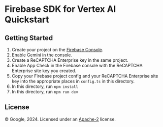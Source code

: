 Firebase SDK for Vertex AI Quickstart
=========================================

<!-- Introduction
------------

[Read more about Firebase SDK for Vertex AI ](https://firebase.google.com/docs/vertexai/) -->

Getting Started
---------------

 1. Create your project on the [Firebase Console](https://console.firebase.google.com).
 2. Enable Gemini in the console.
 3. Create a ReCAPTCHA Enterprise key in the same project.
 4. Enable App Check in the Firebase console with the ReCAPTCHA Enterprise site key you created.
 5. Copy your Firebase project config and your ReCAPTCHA Enterprise site key into the appropriate places in `config.ts` in this directory.
 6. In this directory, run `npm install`
 7. In this directory, run `npm run dev`

<!-- Support
-------

- [Firebase Support](https://firebase.google.com/support/) -->

License
-------

© Google, 2024. Licensed under an [Apache-2](../LICENSE) license.
